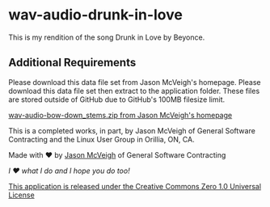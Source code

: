 ﻿# wav-audio-drunk-in-love

This is my rendition of the song Drunk in Love by Beyonce.

## Additional Requirements
Please download this data file set from Jason McVeigh's homepage. Please download this data file set then extract to the application folder. These files are stored outside of GitHub due to GitHub's 100MB filesize limit.

[wav-audio-bow-down_stems.zip from Jason McVeigh's homepage](http://jmcveigh.gsc-orillia.org/downloads/wav-audio-bow-down_stems.zip)

This is a completed works, in part, by Jason McVeigh of General Software Contracting and the Linux User Group in Orillia, ON, CA.

Made with ♥ by [Jason McVeigh](mailto:jmcveigh@outlook.com) of General Software Contracting

_I ♥ what I do and I hope you do too!_

[This application is released under the Creative Commons Zero 1.0 Universal License](https://creativecommons.org/publicdomain/zero/1.0/)